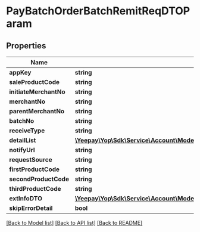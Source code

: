 # PayBatchOrderBatchRemitReqDTOParam

## Properties
Name | Type | Description | Notes
------------ | ------------- | ------------- | -------------
**appKey** | **string** |  | [optional] 
**saleProductCode** | **string** |  | [optional] 
**initiateMerchantNo** | **string** |  | [optional] 
**merchantNo** | **string** |  | [optional] 
**parentMerchantNo** | **string** |  | [optional] 
**batchNo** | **string** |  | [optional] 
**receiveType** | **string** |  | [optional] 
**detailList** | [**\Yeepay\Yop\Sdk\Service\Account\Model\PayBatchOrderRemitDetailDTOParam[]**](PayBatchOrderRemitDetailDTOParam.md) |  | [optional] 
**notifyUrl** | **string** |  | [optional] 
**requestSource** | **string** |  | [optional] 
**firstProductCode** | **string** |  | [optional] 
**secondProductCode** | **string** |  | [optional] 
**thirdProductCode** | **string** |  | [optional] 
**extInfoDTO** | [**\Yeepay\Yop\Sdk\Service\Account\Model\PayBatchOrderBatchRemitExtInfoDTOParam**](PayBatchOrderBatchRemitExtInfoDTOParam.md) |  | [optional] 
**skipErrorDetail** | **bool** |  | [optional] 

[[Back to Model list]](../README.md#documentation-for-models) [[Back to API list]](../README.md#documentation-for-api-endpoints) [[Back to README]](../README.md)


